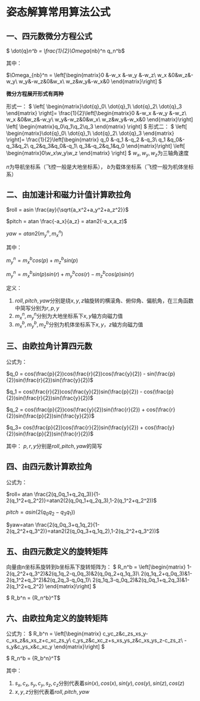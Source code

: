 # 姿态解算常用算法公式

## 一、四元数微分方程公式
$ 
\dot{q}_n^b = \frac{1}{2}\Omega_{nb}^n q_n^b$

其中：

$\Omega_{nb}^n = \left[\begin{matrix}0 &-w_x &-w_y &-w_z\\
w_x &0&w_z&-w_y\\
w_y&-w_z&0&w_x\\
w_z&w_y&-w_x&0 
\end{matrix}\right] $

**微分方程展开形式有两种**

形式一：
$
\left[ 
\begin{matrix}\dot{q}_0\\ \dot{q}_1\\ \dot{q}_2\\ \dot{q}_3
\end{matrix}
\right]= \frac{1}{2}\left[\begin{matrix}0 &-w_x &-w_y &-w_z\\
w_x &0&w_z&-w_y\\
w_y&-w_z&0&w_x\\
w_z&w_y&-w_x&0 
\end{matrix}\right]
\left[ 
\begin{matrix}q_0\\q_1\\q_2\\q_3
\end{matrix} \right]
$
形式二：
$
\left[ 
\begin{matrix}\dot{q}_0\\ \dot{q}_1\\ \dot{q}_2\\ \dot{q}_3
\end{matrix}
\right]= \frac{1}{2}\left[\begin{matrix} q_0 &-q_1 &-q_2 &-q_3\\
q_1 &q_0&-q_3&q_2\\
q_2&q_3&q_0&-q_1\\
q_3&-q_2&q_1&q_0 
\end{matrix}\right]
\left[ 
\begin{matrix}0\\w_x\\w_y\\w_z
\end{matrix} \right]
$
$w_x,w_y,w_z$为三轴角速度

$n$为导航坐标系（飞控一般是大地坐标系），
$b$为载体坐标系（飞控一般为机体坐标系）

## 二、由加速计和磁力计值计算欧拉角

$roll  = asin \frac{ay}{\sqrt{a_x^2+a_y^2+a_z^2}}$

$pitch = atan \frac{-a_x}{a_z} = atan2(-a_x,a_z)$

$yaw = atan2(m_y^n,m_x^n)$
 
 其中：

$m_y^n = m_x^bcos(p)+m_z^bsin(p)$

$m_y^n = m_x^bsin(p)sin(r) + m_y^bcos(r)-m_z^bcos(p)sin(r)$

定义：

1. $roll,pitch,yaw$分别是绕$x,y,z$轴旋转的横滚角、俯仰角、偏航角，在三角函数中简写分别为$r,p,y$
2. $m_x^n,m_y^n$分别为大地坐标系下$x,y$轴方向磁力值
3. $m_x^b,m_y^b,m_z^b$分别为机体坐标系下$x,y，z$轴方向磁力值

## 三、由欧拉角计算四元数
公式为：

$q_0 = cos(\frac{p}{2})cos(\frac{r}{2})cos(\frac{y}{2}) - sin(\frac{p}{2})sin(\frac{r}{2})sin(\frac{y}{2})$

$q_1 = cos(\frac{r}{2})cos(\frac{y}{2})sin(\frac{p}{2}) - cos(\frac{p}{2})sin(\frac{r}{2})sin(\frac{y}{2})$

$q_2 = cos(\frac{p}{2})cos(\frac{y}{2})sin(\frac{r}{2}) + cos(\frac{r}{2})sin(\frac{p}{2})sin(\frac{y}{2})$

$q_3= cos(\frac{p}{2})cos(\frac{r}{2})sin(\frac{y}{2}) + cos(\frac{y}{2})sin(\frac{p}{2})sin(\frac{r}{2})$

其中：
$p,r,y$分别是$roll,pitch,yaw$的简写

## 四、由四元数计算欧拉角
公式为：

$roll= atan \frac{2(q_0q_1+q_2q_3)}{1-2(q_1^2+q_2^2)}=atan2(2(q_0q_1+q_2q_3),1-2(q_1^2+q_2^2))$

$pitch = asin(2(q_0q_2-q_3q_1))$

$yaw=atan \frac{2(q_0q_3+q_1q_2}{1-2(q_2^2+q_3^2)}=atan2(2(q_0q_3+q_1q_2),1-2(q_2^2+q_3^2))$

## 五、由四元数定义的旋转矩阵

向量由n坐标系旋转到b坐标系下旋转矩阵为：
$
R_n^b = \left[\begin{matrix} 1-2(q_2^2+q_3^2)&2(q_1q_2-q_0q_3)&2(q_0q_2+q_1q_3)\\
2(q_1q_2+q_0q_3)&1-2(q_1^2+q_3^2)&2(q_2q_3-q_0q_1)\\
2(q_1q_3-q_0q_2)&2(q_0q_1+q_2q_3)&1-2(q_1^2+q_2^2)
\end{matrix}\right]
$

$
R_b^n = {R_n^b}^T$

## 六、由欧拉角定义的旋转矩阵

公式为：
$
R_b^n = \left[\begin{matrix} c_yc_z&c_zs_xs_y-c_xs_z&s_xs_z+c_xc_zs_y\\
c_ys_z&c_xc_z+s_xs_ys_z&c_xs_ys_z-c_zs_z\\
-s_y&c_ys_x&c_xc_y
\end{matrix}\right]
$

$
R_n^b = {R_b^n}^T$

其中：

1. $s_x,c_x,s_y,c_y,s_z,c_z$分别代表着$sin(x),cos(x),sin(y),cos(y),sin(z),cos(z)$
2. $x,y,z$分别代表着$roll,pitch,yaw$
